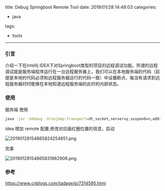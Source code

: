 title: Debug Springboot Remote Tool
date: 2019/01/28 14:48:03
categories:

 - java

tags:
 - tools 



---

### 引言

介绍一下在Intellij IDEA下对Springboot类型的项目的远程调试功能。所谓的远程调试就是服务端程序运行在一台远程服务器上，我们可以在本地服务端的代码（前提是本地的代码必须和远程服务器运行的代码一致）中设置断点，每当有请求到远程服务器时时能够在本地知道远程服务端的此时的内部状态。

### 使用

服务端 使用

```bash
java -jar -Xdebug -Xrunjdwp:transport=dt_socket,server=y,suspend=n,address=5005 test-tool.jar
```

idea 增加 remote 配置,修改对应画红圈位置的信息，启动

![20190128154865824254851.png](http://img.sandseasoft.com/20190128154865824254851.png)

完事

![20190128154865831862908.png](http://img.sandseasoft.com/20190128154865831862908.png)

### 参考

https://www.cnblogs.com/tadage/p/7314595.html



